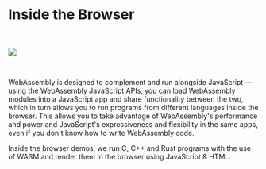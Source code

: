 <h1>Inside the Browser</h1>
<p>&nbsp;</p>

<img src="https://miro.medium.com/max/1400/1*rm73P_iYkIbeH59uCpfvgg.png">

<p>&nbsp;</p>
WebAssembly is designed to complement and run alongside JavaScript — using the WebAssembly JavaScript APIs, you can load WebAssembly modules into a JavaScript app and share functionality between the two, which in turn allows you to run programs from different languages inside the browser. This allows you to take advantage of WebAssembly's performance and power and JavaScript's expressiveness and flexibility in the same apps, even if you don't know how to write WebAssembly code.

Inside the browser demos, we run C, C++ and Rust programs with the use of WASM and render them in the browser using JavaScript & HTML.